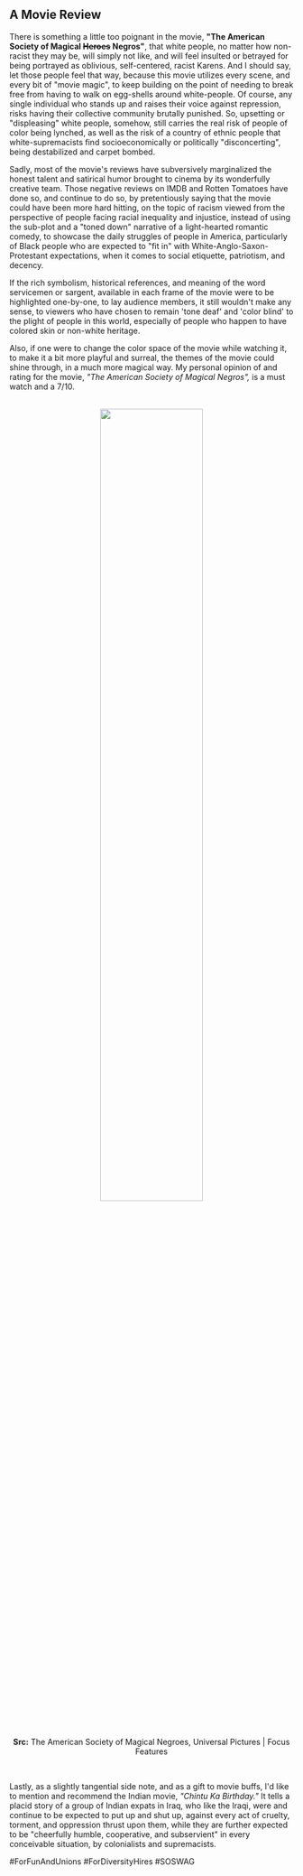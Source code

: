 ## A Movie Review

There is something a little too poignant in the movie, **"The American Society of Magical ~~Heroes~~ Negros"**, that white people, no matter how non-racist they may be, will simply not like, and will feel insulted or betrayed for being portrayed as oblivious, self-centered, racist Karens. And I should say, let those people feel that way, because this movie utilizes every scene, and every bit of "movie magic", to keep building on the point of needing to break free from having to walk on egg-shells around white-people. Of course, any single individual who stands up and raises their voice against repression, risks having their collective community brutally punished. So, upsetting or "displeasing" white people, somehow, still carries the real risk of people of color being lynched, as well as the risk of a country of ethnic people that white-supremacists find socioeconomically or politically "disconcerting", being destabilized and carpet bombed. 

Sadly, most of the movie's reviews have subversively marginalized the honest talent and satirical humor brought to cinema by its wonderfully creative team. Those negative reviews on IMDB and Rotten Tomatoes have done so, and continue to do so, by pretentiously saying that the movie could have been more hard hitting, on the topic of racism viewed from the perspective of people facing racial inequality and injustice, instead of using the sub-plot and a "toned down" narrative of a light-hearted romantic comedy, to showcase the daily struggles of people in America, particularly of Black people who are expected to "fit in" with White-Anglo-Saxon-Protestant expectations, when it comes to social etiquette, patriotism, and decency.   

If the rich symbolism, historical references, and meaning of the word servicemen or sargent, available in each frame of the movie were to be highlighted one-by-one, to lay audience members, it still wouldn't make any sense, to viewers who have chosen to remain 'tone deaf' and 'color blind' to the plight of people in this world, especially of people who happen to have colored skin or non-white heritage. 

Also, if one were to change the color space of the movie while watching it, to make it a bit more playful and surreal, the themes of the movie could shine through, in a much more magical way. My personal opinion of and rating for the movie, *"The American Society of Magical Negros",* is a must watch and a 7/10.

<br>
<div align="center">
  <img width="60%" src="https://i.ibb.co/zsRgqHb/the-american-society-of-magical-negroes-color-space-shift.jpg"></img>
  <p><b>Src:</b> The American Society of Magical Negroes, Universal Pictures | Focus Features</p>
</div>
<br>

Lastly, as a slightly tangential side note, and as a gift to movie buffs, I'd like to mention and recommend the Indian movie, *"Chintu Ka Birthday."* It tells a placid story of a group of Indian expats in Iraq, who like the Iraqi, were and continue to be expected to put up and shut up, against every act of cruelty, torment, and oppression thrust upon them, while they are further expected to be "cheerfully humble, cooperative, and subservient" in every conceivable situation, by colonialists and supremacists. 

#ForFunAndUnions #ForDiversityHires #SOSWAG